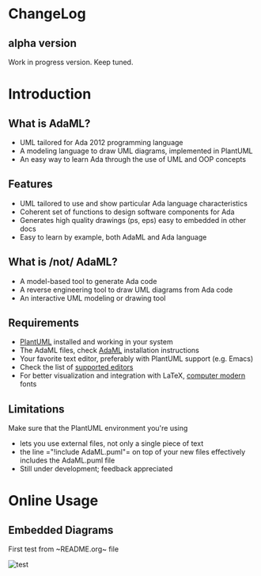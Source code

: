 # ChangeLog
## alpha version
Work in progress version. Keep tuned.

# Introduction
## What is AdaML?
- UML tailored for Ada 2012 programming language
- A modeling language to draw UML diagrams, implemented in PlantUML
- An easy way to learn Ada through the use of UML and OOP concepts

## Features
- UML tailored to use and show particular Ada language characteristics
- Coherent set of functions to design software components for Ada
- Generates high quality drawings (ps, eps) easy to embedded in other docs
- Easy to learn by example, both AdaML and Ada language

## What is /not/ AdaML?
- A model-based tool to generate Ada code
- A reverse engineering tool to draw UML diagrams from Ada code
- An interactive UML modeling or drawing tool

## Requirements
- [PlantUML](https://plantuml.com) installed and working in your system
- The AdaML files, check [AdaML](https://github.com/rocher/AdaML) installation
  instructions
- Your favorite text editor, preferably with PlantUML support (e.g. Emacs)
- Check the list of [supported editors](http://plantuml.com/running)
- For better visualization and integration with LaTeX, [computer
  modern](https://www.fontsquirrel.com/fonts/computer-modern) fonts

## Limitations
Make sure that the PlantUML environment you're using

- lets you use external files, not only a single piece of text
- the line ="!include AdaML.puml"= on top of your new files effectively includes
  the AdaML.puml file
- Still under development; feedback appreciated

# Online Usage
## Embedded Diagrams
First test from ~README.org~ file

![test](http://www.plantuml.com/plantuml/proxy?src=https://raw.github.com/rocher/AdaML/develop/diagram/deep-thought.puml)
